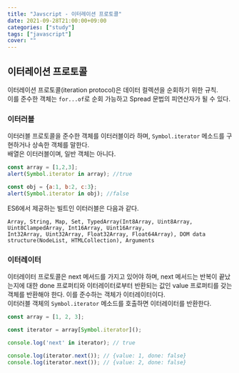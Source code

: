```yaml
---
title: "Javscript - 이터레이션 프로토콜"
date: 2021-09-28T21:00:00+09:00
categories: ["study"]
tags: ["javascript"]
cover: ""
---
```

## 이터레이션 프로토콜
이터레이션 프로토콜(iteration protocol)은 데이터 컬렉션을 순회하기 위한 규칙.<br>
이를 준수한 객체는 `for...of`로 순회 가능하고 Spread 문법의 피연산자가 될 수 있다.

### 이터러블
이터러블 프로토콜을 준수한 객체를 이터러블이라 하며, `Symbol.iterator` 메소드를 구현하거나 상속한 객체를 말한다.<br>
배열은 이터러블이며, 일반 객체는 아니다.
```js
const array = [1,2,3];
alert(Symbol.iterator in array); //true

const obj = {a:1, b:2, c:3};
alert(Symbol.iterator in obj); //false
```

ES6에서 제공하는 빌트인 이터러블은 다음과 같다.

    Array, String, Map, Set, TypedArray(Int8Array, Uint8Array, Uint8ClampedArray, Int16Array, Uint16Array,
    Int32Array, Uint32Array, Float32Array, Float64Array), DOM data structure(NodeList, HTMLCollection), Arguments

### 이터레이터
이터레이터 프로토콜은 next 메서드를 가지고 있어야 하며, next 메서드는 반복이 끝났는지에 대한 done 프로퍼티와 이터레이터로부터 반환되는 값인 value 프로퍼티를 갖는 객체를 반환해야 한다. 이를 준수하는 객체가 이터레이터이다.<br>
이터러블 객체의 `Symbol.iterator` 메소드를 호출하면 이터레이터를 반환한다.
```js
const array = [1, 2, 3];

const iterator = array[Symbol.iterator]();

console.log('next' in iterator); // true

console.log(iterator.next()); // {value: 1, done: false}
console.log(iterator.next()); // {value: 2, done: false}
```
